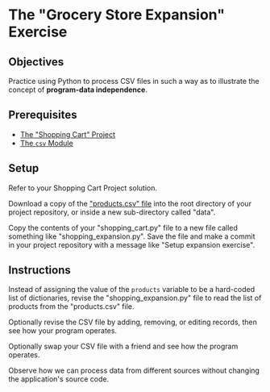 # The "Grocery Store Expansion" Exercise

## Objectives

Practice using Python to process CSV files in such a way as to illustrate the concept of **program-data independence**.

## Prerequisites

  + [The "Shopping Cart" Project](/projects/shopping-cart.md)
  + [The `csv` Module](/notes/python/modules/csv.md)

## Setup

Refer to your Shopping Cart Project solution.

Download a copy of the ["products.csv" file](/data/products.csv) into the root directory of your project repository, or inside a new sub-directory called "data".

Copy the contents of your "shopping_cart.py" file to a new file called something like "shopping_expansion.py". Save the file and make a commit in your project repository with a message like "Setup expansion exercise".

## Instructions

Instead of assigning the value of the `products` variable to be a hard-coded list of dictionaries, revise the "shopping_expansion.py" file to read the list of products from the "products.csv" file.

Optionally revise the CSV file by adding, removing, or editing records, then see how your program operates.

Optionally swap your CSV file with a friend and see how the program operates.

Observe how we can process data from different sources without changing the application's source code.
